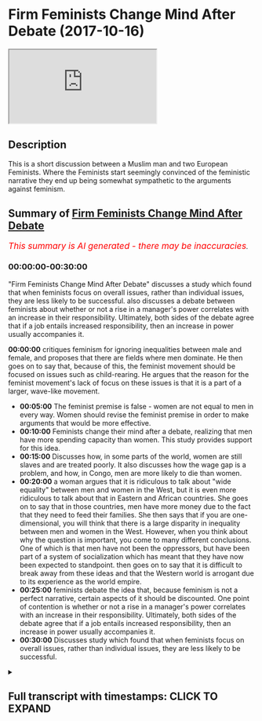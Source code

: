 # Firm Feminists Change Mind After Debate (2017-10-16)

<iframe loading='lazy' allow='autoplay' src='https://www.youtube.com/embed/Mmu0GgrKTnU'></iframe>

## Description

This is a short discussion between a Muslim man and two European Feminists. Where the Feminists start seemingly convinced of the feministic narrative they end up being somewhat sympathetic to the arguments against feminism.

## Summary of [Firm Feminists Change Mind After Debate](https://www.youtube.com/watch?v=Mmu0GgrKTnU)

*<span style="color:red; font-size:125%">This summary is AI generated - there may be inaccuracies</span>. [](/)*

### <a onclick="modifyYTiframeseektime('0')">00:00:00-00:30:00</a>

 "Firm Feminists Change Mind After Debate" discusses a study which found that when feminists focus on overall issues, rather than individual issues, they are less likely to be successful.  also discusses a debate between feminists about whether or not a rise in a manager's power correlates with an increase in their responsibility. Ultimately, both sides of the debate agree that if a job entails increased responsibility, then an increase in power usually accompanies it.

**<a onclick="modifyYTiframeseektime('0')">00:00:00</a>** critiques feminism for ignoring inequalities between male and female, and proposes that there are fields where men dominate. He then goes on to say that, because of this, the feminist movement should be focused on issues such as child-rearing. He argues that the reason for the feminist movement's lack of focus on these issues is that it is a part of a larger, wave-like movement.

* **<a onclick="modifyYTiframeseektime('300')">00:05:00</a>** The feminist premise is false - women are not equal to men in every way. Women should revise the feminist premise in order to make arguments that would be more effective.
* **<a onclick="modifyYTiframeseektime('600')">00:10:00</a>** Feminists change their mind after a debate, realizing that men have more spending capacity than women. This study provides support for this idea.
* **<a onclick="modifyYTiframeseektime('900')">00:15:00</a>** Discusses how, in some parts of the world, women are still slaves and are treated poorly. It also discusses how the wage gap is a problem, and how, in Congo, men are more likely to die than women.
* **<a onclick="modifyYTiframeseektime('1200')">00:20:00</a>** a woman argues that it is ridiculous to talk about "wide equality" between men and women in the West, but it is even more ridiculous to talk about that in Eastern and African countries. She goes on to say that in those countries, men have more money due to the fact that they need to feed their families. She then says that if you are one-dimensional, you will think that there is a large disparity in inequality between men and women in the West. However, when you think about why the question is important, you come to many different conclusions. One of which is that men have not been the oppressors, but have been part of a system of socialization which has meant that they have now been expected to standpoint.  then goes on to say that it is difficult to break away from these ideas and that the Western world is arrogant due to its experience as the world empire.
* **<a onclick="modifyYTiframeseektime('1500')">00:25:00</a>**  feminists debate the idea that, because feminism is not a perfect narrative, certain aspects of it should be discounted. One point of contention is whether or not a rise in a manager's power correlates with an increase in their responsibility. Ultimately, both sides of the debate agree that if a job entails increased responsibility, then an increase in power usually accompanies it.
* **<a onclick="modifyYTiframeseektime('1800')">00:30:00</a>** Discusses study which found that when feminists focus on overall issues, rather than individual issues, they are less likely to be successful.

<details><summary><h2>Full transcript with timestamps: CLICK TO EXPAND</h2></summary>

<a onclick="modifyYTiframeseektime('21')">0:00:21</a> simply because why the looks of it from  
<a onclick="modifyYTiframeseektime('24')">0:00:24</a> a new perspective not as interested in  
<a onclick="modifyYTiframeseektime('26')">0:00:26</a> debates why are we more interested a  
<a onclick="modifyYTiframeseektime('34')">0:00:34</a> makeup more interested in robots no  
<a onclick="modifyYTiframeseektime('44')">0:00:44</a> reason why I'm a moisture social  
<a onclick="modifyYTiframeseektime('50')">0:00:50</a> construction or is it something that it  
<a onclick="modifyYTiframeseektime('52')">0:00:52</a> partially is like some culture I think  
<a onclick="modifyYTiframeseektime('57')">0:00:57</a> in some cultures women don't have  
<a onclick="modifyYTiframeseektime('67')">0:01:07</a> don't know about cultures where they are  
<a onclick="modifyYTiframeseektime('70')">0:01:10</a> part of debates that I did partially  
<a onclick="modifyYTiframeseektime('74')">0:01:14</a> like their disinterest is partially the  
<a onclick="modifyYTiframeseektime('77')">0:01:17</a> fault of the society that they grew up  
<a onclick="modifyYTiframeseektime('99')">0:01:39</a> that's the case this is a natural  
<a onclick="modifyYTiframeseektime('102')">0:01:42</a> reflection of who wants to do like maybe  
<a onclick="modifyYTiframeseektime('111')">0:01:51</a> some people uncomfortable about certain  
<a onclick="modifyYTiframeseektime('115')">0:01:55</a> things due to the way that was society's  
<a onclick="modifyYTiframeseektime('117')">0:01:57</a> chocolate I think you know what the same  
<a onclick="modifyYTiframeseektime('125')">0:02:05</a> country  
<a onclick="modifyYTiframeseektime('130')">0:02:10</a> can I get something allow me to  
<a onclick="modifyYTiframeseektime('133')">0:02:13</a> speculate I mean I'm not really a as a  
<a onclick="modifyYTiframeseektime('144')">0:02:24</a> result of a feministic narrative which  
<a onclick="modifyYTiframeseektime('148')">0:02:28</a> were blood yeah so feminism is an  
<a onclick="modifyYTiframeseektime('153')">0:02:33</a> ideology which forces want to think  
<a onclick="modifyYTiframeseektime('155')">0:02:35</a> about lack of equality in every single  
<a onclick="modifyYTiframeseektime('158')">0:02:38</a> segment of society so here in speaker's  
<a onclick="modifyYTiframeseektime('161')">0:02:41</a> corner a place where there's no  
<a onclick="modifyYTiframeseektime('163')">0:02:43</a> discussion there's no disagreement that  
<a onclick="modifyYTiframeseektime('167')">0:02:47</a> there's equal opportunities yeah there's  
<a onclick="modifyYTiframeseektime('169')">0:02:49</a> no discrimination in terms of the  
<a onclick="modifyYTiframeseektime('171')">0:02:51</a> population here the demographically no  
<a onclick="modifyYTiframeseektime('174')">0:02:54</a> one is saying for there's no one can  
<a onclick="modifyYTiframeseektime('176')">0:02:56</a> argue that women are not allowed in or  
<a onclick="modifyYTiframeseektime('178')">0:02:58</a> that they're not allowed these  
<a onclick="modifyYTiframeseektime('179')">0:02:59</a> opportunities why even in a place like  
<a onclick="modifyYTiframeseektime('180')">0:03:00</a> this you communist it is not as much  
<a onclick="modifyYTiframeseektime('181')">0:03:01</a> women and there's the fault of this  
<a onclick="modifyYTiframeseektime('183')">0:03:03</a> person before that person I'm just  
<a onclick="modifyYTiframeseektime('185')">0:03:05</a> saying that this is where it becomes  
<a onclick="modifyYTiframeseektime('187')">0:03:07</a> ridiculous in my opinion why because the  
<a onclick="modifyYTiframeseektime('190')">0:03:10</a> feminists ignore it  
<a onclick="modifyYTiframeseektime('192')">0:03:12</a> well if I'm a second heretic when it  
<a onclick="modifyYTiframeseektime('194')">0:03:14</a> gets to this level of insinuating that  
<a onclick="modifyYTiframeseektime('197')">0:03:17</a> every every inequality between male and  
<a onclick="modifyYTiframeseektime('202')">0:03:22</a> female is a result of social pressure  
<a onclick="modifyYTiframeseektime('205')">0:03:25</a> resolve the institution or result of men  
<a onclick="modifyYTiframeseektime('209')">0:03:29</a> even with males for somehow maybe  
<a onclick="modifyYTiframeseektime('212')">0:03:32</a> they're doing something that you know  
<a onclick="modifyYTiframeseektime('214')">0:03:34</a> they're not allowing women to progress  
<a onclick="modifyYTiframeseektime('216')">0:03:36</a> when that happens it becomes fight  
<a onclick="modifyYTiframeseektime('218')">0:03:38</a> ridiculous so here I say sometimes we  
<a onclick="modifyYTiframeseektime('222')">0:03:42</a> have to this is my proposition there are  
<a onclick="modifyYTiframeseektime('225')">0:03:45</a> some fields  
<a onclick="modifyYTiframeseektime('227')">0:03:47</a> there are some fields in humans  
<a onclick="modifyYTiframeseektime('230')">0:03:50</a> economy yeah in any given society  
<a onclick="modifyYTiframeseektime('234')">0:03:54</a> whereby men dominates that profession I  
<a onclick="modifyYTiframeseektime('238')">0:03:58</a> was just reading on BBC that women  
<a onclick="modifyYTiframeseektime('240')">0:04:00</a> dominate Madhuri there's this guy he's a  
<a onclick="modifyYTiframeseektime('243')">0:04:03</a> BBC right now this guy he came in he  
<a onclick="modifyYTiframeseektime('247')">0:04:07</a> wanted to be a midwife yeah a midwife  
<a onclick="modifyYTiframeseektime('249')">0:04:09</a> was the guy who takes me you know care  
<a onclick="modifyYTiframeseektime('251')">0:04:11</a> of pregnant women and the delivery of  
<a onclick="modifyYTiframeseektime('253')">0:04:13</a> the baby and then afterwards yeah  
<a onclick="modifyYTiframeseektime('256')">0:04:16</a> women don't demand it and sometimes they  
<a onclick="modifyYTiframeseektime('259')">0:04:19</a> reject it so in other words the consumer  
<a onclick="modifyYTiframeseektime('262')">0:04:22</a> here which is a woman because only a  
<a onclick="modifyYTiframeseektime('264')">0:04:24</a> woman can be pregnant and give birth  
<a onclick="modifyYTiframeseektime('265')">0:04:25</a> they don't want this for the most part  
<a onclick="modifyYTiframeseektime('268')">0:04:28</a> they don't feel comfortable with this  
<a onclick="modifyYTiframeseektime('269')">0:04:29</a> yeah now the feminist movement has not  
<a onclick="modifyYTiframeseektime('272')">0:04:32</a> said anything about and not said well  
<a onclick="modifyYTiframeseektime('275')">0:04:35</a> done we want we want equality in  
<a onclick="modifyYTiframeseektime('277')">0:04:37</a> mid-missouri  
<a onclick="modifyYTiframeseektime('279')">0:04:39</a> that's not really their reason to be  
<a onclick="modifyYTiframeseektime('282')">0:04:42</a> there I mean the feminist part really  
<a onclick="modifyYTiframeseektime('284')">0:04:44</a> has the same  
<a onclick="modifyYTiframeseektime('287')">0:04:47</a> yeah about issues because they have like  
<a onclick="modifyYTiframeseektime('290')">0:04:50</a> a like a wave like it's the same thing  
<a onclick="modifyYTiframeseektime('293')">0:04:53</a> you cannot the connect movement to to  
<a onclick="modifyYTiframeseektime('296')">0:04:56</a> about the DVD child it's less to do with  
<a onclick="modifyYTiframeseektime('301')">0:05:01</a> intellectual equality and like as more  
<a onclick="modifyYTiframeseektime('304')">0:05:04</a> to do with biology and if a man was  
<a onclick="modifyYTiframeseektime('307')">0:05:07</a> having like a testicular examination he  
<a onclick="modifyYTiframeseektime('310')">0:05:10</a> would probably also want someone  
<a onclick="modifyYTiframeseektime('314')">0:05:14</a> now thank you very much that's that's  
<a onclick="modifyYTiframeseektime('316')">0:05:16</a> good I agree with that of academic like  
<a onclick="modifyYTiframeseektime('324')">0:05:24</a> intellect and that our intellect base  
<a onclick="modifyYTiframeseektime('326')">0:05:26</a> and just  
<a onclick="modifyYTiframeseektime('330')">0:05:30</a> yeah I did oh you mean I think you made  
<a onclick="modifyYTiframeseektime('332')">0:05:32</a> a really really good point yeah both of  
<a onclick="modifyYTiframeseektime('334')">0:05:34</a> you made really good points I agree with  
<a onclick="modifyYTiframeseektime('335')">0:05:35</a> your point Jeff what one the situation  
<a onclick="modifyYTiframeseektime('338')">0:05:38</a> is this  
<a onclick="modifyYTiframeseektime('341')">0:05:41</a> this firmness would actually argue that  
<a onclick="modifyYTiframeseektime('345')">0:05:45</a> there should be absolute equality  
<a onclick="modifyYTiframeseektime('347')">0:05:47</a> between men aware what absolute absolute  
<a onclick="modifyYTiframeseektime('350')">0:05:50</a> equality entails is literally every  
<a onclick="modifyYTiframeseektime('353')">0:05:53</a> social political and economic factor is  
<a onclick="modifyYTiframeseektime('357')">0:05:57</a> equalized to the nth degree so  
<a onclick="modifyYTiframeseektime('359')">0:05:59</a> everything is perfect I say no we should  
<a onclick="modifyYTiframeseektime('363')">0:06:03</a> potentially have a general equality yeah  
<a onclick="modifyYTiframeseektime('366')">0:06:06</a> well not an absolute equality because  
<a onclick="modifyYTiframeseektime('367')">0:06:07</a> when you start speaking about absolute  
<a onclick="modifyYTiframeseektime('369')">0:06:09</a> equality then these examples of males  
<a onclick="modifyYTiframeseektime('372')">0:06:12</a> wanting to be examined by another male  
<a onclick="modifyYTiframeseektime('374')">0:06:14</a> available particular cancer whatever may  
<a onclick="modifyYTiframeseektime('377')">0:06:17</a> be or woman wanting to be examined by  
<a onclick="modifyYTiframeseektime('379')">0:06:19</a> another woman when it comes to giving a  
<a onclick="modifyYTiframeseektime('381')">0:06:21</a> verse or in mid-missouri or whatever  
<a onclick="modifyYTiframeseektime('383')">0:06:23</a> those arguments can't be made but me and  
<a onclick="modifyYTiframeseektime('385')">0:06:25</a> you both can see you see the value in  
<a onclick="modifyYTiframeseektime('388')">0:06:28</a> those arguments in other words the  
<a onclick="modifyYTiframeseektime('389')">0:06:29</a> feminist premise is false  
<a onclick="modifyYTiframeseektime('393')">0:06:33</a> it's true that a lot of feminists argue  
<a onclick="modifyYTiframeseektime('395')">0:06:35</a> for absolutely polity back yes Nolan or  
<a onclick="modifyYTiframeseektime('398')">0:06:38</a> I think that's also like that used to be  
<a onclick="modifyYTiframeseektime('401')">0:06:41</a> more in the old like in the 70s that's  
<a onclick="modifyYTiframeseektime('404')">0:06:44</a> what they wanted but now something I  
<a onclick="modifyYTiframeseektime('409')">0:06:49</a> read recently a very simple is their  
<a onclick="modifyYTiframeseektime('410')">0:06:50</a> family's book by magazi I thought you  
<a onclick="modifyYTiframeseektime('415')">0:06:55</a> know a taffetta Ted Ted talk speech  
<a onclick="modifyYTiframeseektime('417')">0:06:57</a> right and it's for fourteen points of  
<a onclick="modifyYTiframeseektime('419')">0:06:59</a> Communist Manifesto some tonight  
<a onclick="modifyYTiframeseektime('422')">0:07:02</a> fifteen points or 14 I remember number  
<a onclick="modifyYTiframeseektime('426')">0:07:06</a> one point that she made was that you  
<a onclick="modifyYTiframeseektime('428')">0:07:08</a> matter equally no matter what that's  
<a onclick="modifyYTiframeseektime('430')">0:07:10</a> what she said no matter what no ifs no  
<a onclick="modifyYTiframeseektime('432')">0:07:12</a> buts so in other words the way I've  
<a onclick="modifyYTiframeseektime('435')">0:07:15</a> interpreted her first point and her  
<a onclick="modifyYTiframeseektime('437')">0:07:17</a> so-called terminus manifesto is to  
<a onclick="modifyYTiframeseektime('439')">0:07:19</a> suggest that there should be an absolute  
<a onclick="modifyYTiframeseektime('441')">0:07:21</a> equality now if we're in turn this is  
<a onclick="modifyYTiframeseektime('443')">0:07:23</a> not the seventies movement or the second  
<a onclick="modifyYTiframeseektime('445')">0:07:25</a> wave feminism this is you know three  
<a onclick="modifyYTiframeseektime('448')">0:07:28</a> first century feminism I'm saying that  
<a onclick="modifyYTiframeseektime('449')">0:07:29</a> if we want to make those arguments that  
<a onclick="modifyYTiframeseektime('452')">0:07:32</a> we've made today we should we should  
<a onclick="modifyYTiframeseektime('453')">0:07:33</a> actually say we need to revise the  
<a onclick="modifyYTiframeseektime('455')">0:07:35</a> feminist premise because every time now  
<a onclick="modifyYTiframeseektime('458')">0:07:38</a> we ask question do you have to go on our  
<a onclick="modifyYTiframeseektime('459')">0:07:39</a> feminist glasses and ask the question  
<a onclick="modifyYTiframeseektime('462')">0:07:42</a> before we do so one thing is that the  
<a onclick="modifyYTiframeseektime('464')">0:07:44</a> glasses have a have a skewed in other  
<a onclick="modifyYTiframeseektime('470')">0:07:50</a> words they skew your thinking to a  
<a onclick="modifyYTiframeseektime('472')">0:07:52</a> certain direction they magnify certain  
<a onclick="modifyYTiframeseektime('474')">0:07:54</a> things we should not be magnified and  
<a onclick="modifyYTiframeseektime('475')">0:07:55</a> they reduce sentence we should not be  
<a onclick="modifyYTiframeseektime('477')">0:07:57</a> reduced because this mug would my point  
<a onclick="modifyYTiframeseektime('480')">0:08:00</a> I think that you're saying that  
<a onclick="modifyYTiframeseektime('485')">0:08:05</a> because much of the feminist movement is  
<a onclick="modifyYTiframeseektime('488')">0:08:08</a> not really in the institutions somehow  
<a onclick="modifyYTiframeseektime('491')">0:08:11</a> they have entered the most the  
<a onclick="modifyYTiframeseektime('498')">0:08:18</a> high-class line mr. oh yeah  
<a onclick="modifyYTiframeseektime('500')">0:08:20</a> have allowed them to be like Dettol  
<a onclick="modifyYTiframeseektime('504')">0:08:24</a> really hot I mean you can't really talk  
<a onclick="modifyYTiframeseektime('507')">0:08:27</a> about the quality and and see what is  
<a onclick="modifyYTiframeseektime('512')">0:08:32</a> biologically linked to the women and  
<a onclick="modifyYTiframeseektime('515')">0:08:35</a> what is not and what is those opposed  
<a onclick="modifyYTiframeseektime('521')">0:08:41</a> down in America in the demographical  
<a onclick="modifyYTiframeseektime('523')">0:08:43</a> perspective were 85 percent of women  
<a onclick="modifyYTiframeseektime('526')">0:08:46</a> disassociated with the feminist movement  
<a onclick="modifyYTiframeseektime('528')">0:08:48</a> so from the demographic perspective I  
<a onclick="modifyYTiframeseektime('530')">0:08:50</a> don't think that people are feminists by  
<a onclick="modifyYTiframeseektime('532')">0:08:52</a> Lodge but the point of our institution  
<a onclick="modifyYTiframeseektime('534')">0:08:54</a> has definitely changed Semitism Kennedy  
<a onclick="modifyYTiframeseektime('539')">0:08:59</a> and Johnson right America they actually  
<a onclick="modifyYTiframeseektime('543')">0:09:03</a> put her law equality legislation 96 a  
<a onclick="modifyYTiframeseektime('546')">0:09:06</a> few nights until Joe Johnson drains it  
<a onclick="modifyYTiframeseektime('550')">0:09:10</a> was a range of legislation I was before  
<a onclick="modifyYTiframeseektime('551')">0:09:11</a> and continue to purport in this country  
<a onclick="modifyYTiframeseektime('553')">0:09:13</a> 1998 equality act another so these  
<a onclick="modifyYTiframeseektime('559')">0:09:19</a> things are influenced by the public  
<a onclick="modifyYTiframeseektime('561')">0:09:21</a> school who can say they're not and I  
<a onclick="modifyYTiframeseektime('563')">0:09:23</a> think that there is a reason for it to  
<a onclick="modifyYTiframeseektime('565')">0:09:25</a> be in place not saying it's a bad thing  
<a onclick="modifyYTiframeseektime('567')">0:09:27</a> actually that's a bad thing why I'm  
<a onclick="modifyYTiframeseektime('569')">0:09:29</a> saying is that when we start insisting  
<a onclick="modifyYTiframeseektime('571')">0:09:31</a> on equality on every big and small thing  
<a onclick="modifyYTiframeseektime('574')">0:09:34</a> we start to fall into problems when we  
<a onclick="modifyYTiframeseektime('577')">0:09:37</a> start going into the nuances on society  
<a onclick="modifyYTiframeseektime('579')">0:09:39</a> like things like memory you need to get  
<a onclick="modifyYTiframeseektime('585')">0:09:45</a> over the bigger issues first or like  
<a onclick="modifyYTiframeseektime('587')">0:09:47</a> equality of pay and things that are  
<a onclick="modifyYTiframeseektime('590')">0:09:50</a> still a huge problem before they will  
<a onclick="modifyYTiframeseektime('593')">0:09:53</a> pay the problem yes somehow you need to  
<a onclick="modifyYTiframeseektime('598')">0:09:58</a> give it up to the so where is the  
<a onclick="modifyYTiframeseektime('604')">0:10:04</a> quality of problem where is that problem  
<a onclick="modifyYTiframeseektime('606')">0:10:06</a> in America in Germany in Germany has  
<a onclick="modifyYTiframeseektime('608')">0:10:08</a> also on how ordinal all of you come to  
<a onclick="modifyYTiframeseektime('610')">0:10:10</a> that conclusion so I know America  
<a onclick="modifyYTiframeseektime('613')">0:10:13</a> actually forced a lot of companies in  
<a onclick="modifyYTiframeseektime('616')">0:10:16</a> Germany to start hiring more women into  
<a onclick="modifyYTiframeseektime('618')">0:10:18</a> CEO positions and it was not enforced  
<a onclick="modifyYTiframeseektime('622')">0:10:22</a> enough and so even by the end of the  
<a onclick="modifyYTiframeseektime('624')">0:10:24</a> year there were less women in the CEO  
<a onclick="modifyYTiframeseektime('626')">0:10:26</a> positions than there by law should have  
<a onclick="modifyYTiframeseektime('629')">0:10:29</a> been  
<a onclick="modifyYTiframeseektime('632')">0:10:32</a> well I want to tell you is that there's  
<a onclick="modifyYTiframeseektime('633')">0:10:33</a> an interesting book there's two books at  
<a onclick="modifyYTiframeseektime('636')">0:10:36</a> this guy's written which I actually  
<a onclick="modifyYTiframeseektime('637')">0:10:37</a> recommend him there is worried feral  
<a onclick="modifyYTiframeseektime('639')">0:10:39</a> warfare in something like this between  
<a onclick="modifyYTiframeseektime('642')">0:10:42</a> the elves and  
<a onclick="modifyYTiframeseektime('643')">0:10:43</a> he wrote one book called the myth of  
<a onclick="modifyYTiframeseektime('645')">0:10:45</a> male power and he wrote another book  
<a onclick="modifyYTiframeseektime('647')">0:10:47</a> about pain but he was really very strong  
<a onclick="modifyYTiframeseektime('652')">0:10:52</a> in his analysis I believe he was talking  
<a onclick="modifyYTiframeseektime('654')">0:10:54</a> about the American context but it's also  
<a onclick="modifyYTiframeseektime('655')">0:10:55</a> the Western context what he said is that  
<a onclick="modifyYTiframeseektime('658')">0:10:58</a> basically the wage the gender wage gap  
<a onclick="modifyYTiframeseektime('661')">0:11:01</a> because of his muscle you why he says  
<a onclick="modifyYTiframeseektime('663')">0:11:03</a> that he says that when we compare men  
<a onclick="modifyYTiframeseektime('665')">0:11:05</a> and women's pain we compare like for  
<a onclick="modifyYTiframeseektime('668')">0:11:08</a> like so for example we literally look in  
<a onclick="modifyYTiframeseektime('670')">0:11:10</a> every given sector  
<a onclick="modifyYTiframeseektime('677')">0:11:17</a> we look at every given sector for things  
<a onclick="modifyYTiframeseektime('680')">0:11:20</a> like we look at what an engineer woman  
<a onclick="modifyYTiframeseektime('684')">0:11:24</a> is making compared to an engineer man  
<a onclick="modifyYTiframeseektime('686')">0:11:26</a> what engineer what a doctor woman is  
<a onclick="modifyYTiframeseektime('688')">0:11:28</a> making professor was up to man is big  
<a onclick="modifyYTiframeseektime('690')">0:11:30</a> and we look at the means of those few  
<a onclick="modifyYTiframeseektime('692')">0:11:32</a> things for the man so what he says is  
<a onclick="modifyYTiframeseektime('700')">0:11:40</a> that though he says eleven reasons why  
<a onclick="modifyYTiframeseektime('703')">0:11:43</a> actually men don't make more than women  
<a onclick="modifyYTiframeseektime('706')">0:11:46</a> he says one of them is the fact that men  
<a onclick="modifyYTiframeseektime('707')">0:11:47</a> decide to continue in what occupation  
<a onclick="modifyYTiframeseektime('710')">0:11:50</a> whereas women take maternity leave in  
<a onclick="modifyYTiframeseektime('712')">0:11:52</a> other words the experience of a man is  
<a onclick="modifyYTiframeseektime('714')">0:11:54</a> more than the experience of a woman  
<a onclick="modifyYTiframeseektime('715')">0:11:55</a> where the analysis is fair is diffic a  
<a onclick="modifyYTiframeseektime('718')">0:11:58</a> shoes and experience are the same for  
<a onclick="modifyYTiframeseektime('720')">0:12:00</a> example if I have the same  
<a onclick="modifyYTiframeseektime('722')">0:12:02</a> qualifications as you and I get a job  
<a onclick="modifyYTiframeseektime('725')">0:12:05</a> and you don't get a job I got the same  
<a onclick="modifyYTiframeseektime('727')">0:12:07</a> experiences use and that's a problem  
<a onclick="modifyYTiframeseektime('729')">0:12:09</a> that's one that's one thing the other  
<a onclick="modifyYTiframeseektime('731')">0:12:11</a> point is part-time and full-time  
<a onclick="modifyYTiframeseektime('732')">0:12:12</a> occupation to a woman choose to go on  
<a onclick="modifyYTiframeseektime('734')">0:12:14</a> part-time more often than men a third  
<a onclick="modifyYTiframeseektime('737')">0:12:17</a> thing is men decide to go to other  
<a onclick="modifyYTiframeseektime('739')">0:12:19</a> countries and other localities whereby  
<a onclick="modifyYTiframeseektime('741')">0:12:21</a> there's more traveling because for some  
<a onclick="modifyYTiframeseektime('743')">0:12:23</a> reason men generally like to travel more  
<a onclick="modifyYTiframeseektime('745')">0:12:25</a> for work for men like to do or men have  
<a onclick="modifyYTiframeseektime('749')">0:12:29</a> shown perspective to be able to work in  
<a onclick="modifyYTiframeseektime('753')">0:12:33</a> what they do survive  
<a onclick="modifyYTiframeseektime('754')">0:12:34</a> there's 11 of those I'm not going to go  
<a onclick="modifyYTiframeseektime('755')">0:12:35</a> through them but basically he goes and  
<a onclick="modifyYTiframeseektime('758')">0:12:38</a> in a lot of jobs you don't necessarily  
<a onclick="modifyYTiframeseektime('760')">0:12:40</a> enter a dangerous environment so like  
<a onclick="modifyYTiframeseektime('763')">0:12:43</a> for construction workers it's completely  
<a onclick="modifyYTiframeseektime('765')">0:12:45</a> understandable that you're a doctor like  
<a onclick="modifyYTiframeseektime('767')">0:12:47</a> you said yeah except it so we have to  
<a onclick="modifyYTiframeseektime('770')">0:12:50</a> also apply the other logic now an  
<a onclick="modifyYTiframeseektime('772')">0:12:52</a> interesting point to know is as follows  
<a onclick="modifyYTiframeseektime('774')">0:12:54</a> there's a difference and this is a  
<a onclick="modifyYTiframeseektime('775')">0:12:55</a> really powerful point that he made to  
<a onclick="modifyYTiframeseektime('777')">0:12:57</a> think about it he said there's a  
<a onclick="modifyYTiframeseektime('779')">0:12:59</a> difference between  
<a onclick="modifyYTiframeseektime('781')">0:13:01</a> next gross earnings and net spending  
<a onclick="modifyYTiframeseektime('785')">0:13:05</a> capacity okay now let me tell you what  
<a onclick="modifyYTiframeseektime('788')">0:13:08</a> we mean in most countries and most  
<a onclick="modifyYTiframeseektime('790')">0:13:10</a> civilizations and especially now even in  
<a onclick="modifyYTiframeseektime('792')">0:13:12</a> the West even in the West the second  
<a onclick="modifyYTiframeseektime('795')">0:13:15</a> time this second wave feminist movement  
<a onclick="modifyYTiframeseektime('798')">0:13:18</a> even after that we find that basically  
<a onclick="modifyYTiframeseektime('802')">0:13:22</a> men have to spend for their family  
<a onclick="modifyYTiframeseektime('805')">0:13:25</a> that's usually as a trend yeah they have  
<a onclick="modifyYTiframeseektime('807')">0:13:27</a> children they're more expected they're  
<a onclick="modifyYTiframeseektime('809')">0:13:29</a> socialized to do that now if that's the  
<a onclick="modifyYTiframeseektime('813')">0:13:33</a> case what what what Farrell was able to  
<a onclick="modifyYTiframeseektime('816')">0:13:36</a> show us and his endnotes of his book the  
<a onclick="modifyYTiframeseektime('818')">0:13:38</a> myth of her power is that when we  
<a onclick="modifyYTiframeseektime('820')">0:13:40</a> compare male and female male and female  
<a onclick="modifyYTiframeseektime('824')">0:13:44</a> spending power  
<a onclick="modifyYTiframeseektime('825')">0:13:45</a> we notice that male spending power from  
<a onclick="modifyYTiframeseektime('828')">0:13:48</a> he wrote his first book in 97 I think in  
<a onclick="modifyYTiframeseektime('831')">0:13:51</a> the second one available 2008 the same  
<a onclick="modifyYTiframeseektime('833')">0:13:53</a> book one or two editions and I think the  
<a onclick="modifyYTiframeseektime('836')">0:13:56</a> first edition you said that basically  
<a onclick="modifyYTiframeseektime('839')">0:13:59</a> woman made on average had an average  
<a onclick="modifyYTiframeseektime('842')">0:14:02</a> spending capacity of 10,000 dollars not  
<a onclick="modifyYTiframeseektime('845')">0:14:05</a> money that they make for money that they  
<a onclick="modifyYTiframeseektime('847')">0:14:07</a> can spend a year banning men made 10,000  
<a onclick="modifyYTiframeseektime('851')">0:14:11</a> women made 14,000 in other words woman  
<a onclick="modifyYTiframeseektime('854')">0:14:14</a> have women have more net spending  
<a onclick="modifyYTiframeseektime('857')">0:14:17</a> capacity than men according to this  
<a onclick="modifyYTiframeseektime('859')">0:14:19</a> study that his purport therefore we have  
<a onclick="modifyYTiframeseektime('863')">0:14:23</a> to be holistic in our economic analysis  
<a onclick="modifyYTiframeseektime('865')">0:14:25</a> I think that really the people that push  
<a onclick="modifyYTiframeseektime('867')">0:14:27</a> forward this whole gender pay disparity  
<a onclick="modifyYTiframeseektime('871')">0:14:31</a> thing people who have a disfluency real  
<a onclick="modifyYTiframeseektime('875')">0:14:35</a> at rebuilding schools a hard time  
<a onclick="modifyYTiframeseektime('876')">0:14:36</a> understanding economics  
<a onclick="modifyYTiframeseektime('879')">0:14:39</a> but if you if you like look at the  
<a onclick="modifyYTiframeseektime('882')">0:14:42</a> spending again on another level women  
<a onclick="modifyYTiframeseektime('884')">0:14:44</a> buying must've food for the household  
<a onclick="modifyYTiframeseektime('886')">0:14:46</a> because they're expected to be cooks and  
<a onclick="modifyYTiframeseektime('889')">0:14:49</a> things like that or they have we say  
<a onclick="modifyYTiframeseektime('897')">0:14:57</a> that men have been in most cultures in  
<a onclick="modifyYTiframeseektime('899')">0:14:59</a> societies have been socialized feeling  
<a onclick="modifyYTiframeseektime('902')">0:15:02</a> that they have to pay for the more and  
<a onclick="modifyYTiframeseektime('905')">0:15:05</a> more women are also contributing to the  
<a onclick="modifyYTiframeseektime('907')">0:15:07</a> household yeah I'm saying that's not  
<a onclick="modifyYTiframeseektime('909')">0:15:09</a> happening definitely the Western world  
<a onclick="modifyYTiframeseektime('910')">0:15:10</a> has somebody now when we go east that's  
<a onclick="modifyYTiframeseektime('913')">0:15:13</a> happening less and less and this is  
<a onclick="modifyYTiframeseektime('914')">0:15:14</a> where the problem is I love people say  
<a onclick="modifyYTiframeseektime('916')">0:15:16</a> that well look at the other parts of the  
<a onclick="modifyYTiframeseektime('918')">0:15:18</a> world ok Africa look at Asia China  
<a onclick="modifyYTiframeseektime('920')">0:15:20</a> places  
<a onclick="modifyYTiframeseektime('939')">0:15:39</a> so yeah point to you know and most of us  
<a onclick="modifyYTiframeseektime('943')">0:15:43</a> wanna make this point and most of the  
<a onclick="modifyYTiframeseektime('945')">0:15:45</a> permanent analyses that I've come across  
<a onclick="modifyYTiframeseektime('947')">0:15:47</a> I've always seen them and this is what  
<a onclick="modifyYTiframeseektime('949')">0:15:49</a> similar what others have said devotee  
<a onclick="modifyYTiframeseektime('952')">0:15:52</a> Baba Covenant will report  
<a onclick="modifyYTiframeseektime('957')">0:15:57</a> feminine mystique and all of these books  
<a onclick="modifyYTiframeseektime('959')">0:15:59</a> which are the seminal works talking  
<a onclick="modifyYTiframeseektime('961')">0:16:01</a> about Mike no line of books or radical  
<a onclick="modifyYTiframeseektime('965')">0:16:05</a> books about mainstream feminist book the  
<a onclick="modifyYTiframeseektime('968')">0:16:08</a> boy  
<a onclick="modifyYTiframeseektime('968')">0:16:08</a> the majority of them which I've read  
<a onclick="modifyYTiframeseektime('970')">0:16:10</a> always make this comparison which makes  
<a onclick="modifyYTiframeseektime('972')">0:16:12</a> me quite angry actually you know what  
<a onclick="modifyYTiframeseektime('975')">0:16:15</a> comparison is the makes comparison  
<a onclick="modifyYTiframeseektime('977')">0:16:17</a> between these women and stay please  
<a onclick="modifyYTiframeseektime('979')">0:16:19</a> basic obscene effects Simone de Beauvoir  
<a onclick="modifyYTiframeseektime('982')">0:16:22</a> actually goes as far as talk about black  
<a onclick="modifyYTiframeseektime('984')">0:16:24</a> slave now why does that make the upset  
<a onclick="modifyYTiframeseektime('989')">0:16:29</a> because actually  
<a onclick="modifyYTiframeseektime('991')">0:16:31</a> the meeting and demoralizing clothes  
<a onclick="modifyYTiframeseektime('997')">0:16:37</a> black people they were forced and then  
<a onclick="modifyYTiframeseektime('1000')">0:16:40</a> they were whipped  
<a onclick="modifyYTiframeseektime('1001')">0:16:41</a> they were raped things that don't happen  
<a onclick="modifyYTiframeseektime('1003')">0:16:43</a> to women on a regular basis I'm sorry  
<a onclick="modifyYTiframeseektime('1006')">0:16:46</a> they just don't we're gonna don't get  
<a onclick="modifyYTiframeseektime('1007')">0:16:47</a> ripped either ways that black people  
<a onclick="modifyYTiframeseektime('1009')">0:16:49</a> were whipped don't get killed they don't  
<a onclick="modifyYTiframeseektime('1010')">0:16:50</a> get separated a family a child she's  
<a onclick="modifyYTiframeseektime('1021')">0:17:01</a> engaged a marriage  
<a onclick="modifyYTiframeseektime('1022')">0:17:02</a> I wonder what find a way if you look at  
<a onclick="modifyYTiframeseektime('1024')">0:17:04</a> one of my interviews online in French  
<a onclick="modifyYTiframeseektime('1026')">0:17:06</a> much translated into English yeah that  
<a onclick="modifyYTiframeseektime('1028')">0:17:08</a> interview she says that she's against  
<a onclick="modifyYTiframeseektime('1032')">0:17:12</a> Mary she was never married before she's  
<a onclick="modifyYTiframeseektime('1034')">0:17:14</a> actually she believes that she's got a  
<a onclick="modifyYTiframeseektime('1035')">0:17:15</a> chapter in a book for marriage she talks  
<a onclick="modifyYTiframeseektime('1038')">0:17:18</a> about how marriage is an impressive  
<a onclick="modifyYTiframeseektime('1039')">0:17:19</a> institution and she's never been married  
<a onclick="modifyYTiframeseektime('1042')">0:17:22</a> and she feels this liberating to never  
<a onclick="modifyYTiframeseektime('1044')">0:17:24</a> get married like this women continue to  
<a onclick="modifyYTiframeseektime('1046')">0:17:26</a> get anyway one thing is this  
<a onclick="modifyYTiframeseektime('1051')">0:17:31</a> not only is it demoralizing but if there  
<a onclick="modifyYTiframeseektime('1053')">0:17:33</a> was going to be any kind of analysis  
<a onclick="modifyYTiframeseektime('1055')">0:17:35</a> between slave and someone in the  
<a onclick="modifyYTiframeseektime('1059')">0:17:39</a> household that would have to be the man  
<a onclick="modifyYTiframeseektime('1060')">0:17:40</a> especially in the eastern world let me  
<a onclick="modifyYTiframeseektime('1062')">0:17:42</a> explain myself  
<a onclick="modifyYTiframeseektime('1062')">0:17:42</a> let me explain so we're talking about  
<a onclick="modifyYTiframeseektime('1064')">0:17:44</a> muscle if you will if we now transport  
<a onclick="modifyYTiframeseektime('1069')">0:17:49</a> ourselves when London speakers corner we  
<a onclick="modifyYTiframeseektime('1072')">0:17:52</a> go into a transportation machine or go  
<a onclick="modifyYTiframeseektime('1074')">0:17:54</a> to a plane and we're going to go - I  
<a onclick="modifyYTiframeseektime('1076')">0:17:56</a> don't know Kenya one of the African  
<a onclick="modifyYTiframeseektime('1079')">0:17:59</a> country swaps are in African countries  
<a onclick="modifyYTiframeseektime('1080')">0:18:00</a> Kenya let's go somewhere deeper Zimbabwe  
<a onclick="modifyYTiframeseektime('1083')">0:18:03</a> yeah go to any of those countries you'll  
<a onclick="modifyYTiframeseektime('1087')">0:18:07</a> find small Congo Congo is a good example  
<a onclick="modifyYTiframeseektime('1089')">0:18:09</a> yeah especially in some areas  
<a onclick="modifyYTiframeseektime('1092')">0:18:12</a> go to Congo you'll find smooth men small  
<a onclick="modifyYTiframeseektime('1095')">0:18:15</a> boys actually the age of seven years of  
<a onclick="modifyYTiframeseektime('1098')">0:18:18</a> tying the world of work where you know  
<a onclick="modifyYTiframeseektime('1100')">0:18:20</a> here that have you know yet three or  
<a onclick="modifyYTiframeseektime('1103')">0:18:23</a> something for those kids here in the  
<a onclick="modifyYTiframeseektime('1106')">0:18:26</a> Congo they have to start mining yeah  
<a onclick="modifyYTiframeseektime('1108')">0:18:28</a> those those kids that start mining at  
<a onclick="modifyYTiframeseektime('1112')">0:18:32</a> the age of seven and continue doing so  
<a onclick="modifyYTiframeseektime('1113')">0:18:33</a> until they're 47 we're in Congo I think  
<a onclick="modifyYTiframeseektime('1117')">0:18:37</a> their life expectancy is 50 or something  
<a onclick="modifyYTiframeseektime('1118')">0:18:38</a> one of the lowest in the world  
<a onclick="modifyYTiframeseektime('1122')">0:18:42</a> think about it to feed his family that  
<a onclick="modifyYTiframeseektime('1125')">0:18:45</a> person has to go to different villages  
<a onclick="modifyYTiframeseektime('1127')">0:18:47</a> and fetch different places I don't  
<a onclick="modifyYTiframeseektime('1129')">0:18:49</a> consider that bus depressing his wife  
<a onclick="modifyYTiframeseektime('1134')">0:18:54</a> that guy he is the slave owner and the  
<a onclick="modifyYTiframeseektime('1137')">0:18:57</a> woman in his house with this name I say  
<a onclick="modifyYTiframeseektime('1140')">0:19:00</a> if there's any slave is him they might  
<a onclick="modifyYTiframeseektime('1144')">0:19:04</a> have some privileges I mean what the  
<a onclick="modifyYTiframeseektime('1155')">0:19:15</a> David can receive always what Hyundai  
<a onclick="modifyYTiframeseektime('1158')">0:19:18</a> perspective there  
<a onclick="modifyYTiframeseektime('1159')">0:19:19</a> that women to be with them four hours a  
<a onclick="modifyYTiframeseektime('1164')">0:19:24</a> day or something yeah  
<a onclick="modifyYTiframeseektime('1165')">0:19:25</a> well 13 14 let's be perfect I mean sorry  
<a onclick="modifyYTiframeseektime('1167')">0:19:27</a> the but not on the field but what I'm  
<a onclick="modifyYTiframeseektime('1174')">0:19:34</a> saying is that's the pop yes you're  
<a onclick="modifyYTiframeseektime('1176')">0:19:36</a> right but let me be a double dad okay  
<a onclick="modifyYTiframeseektime('1178')">0:19:38</a> for a bit  
<a onclick="modifyYTiframeseektime('1178')">0:19:38</a> the older is working at the household  
<a onclick="modifyYTiframeseektime('1180')">0:19:40</a> she's safe with him he's a he's a higher  
<a onclick="modifyYTiframeseektime('1182')">0:19:42</a> risk of death he has a lower life  
<a onclick="modifyYTiframeseektime('1185')">0:19:45</a> expectancy he has a higher risk of  
<a onclick="modifyYTiframeseektime('1187')">0:19:47</a> getting diseases he has a higher risk of  
<a onclick="modifyYTiframeseektime('1189')">0:19:49</a> getting killed by one of the militias  
<a onclick="modifyYTiframeseektime('1191')">0:19:51</a> and in Congo the appellations so when  
<a onclick="modifyYTiframeseektime('1193')">0:19:53</a> they say and the news my friend the way  
<a onclick="modifyYTiframeseektime('1196')">0:19:56</a> the wage gap yeah look at the wage gap  
<a onclick="modifyYTiframeseektime('1199')">0:19:59</a> you have such a problem with you're born  
<a onclick="modifyYTiframeseektime('1200')">0:20:00</a> a woman  
<a onclick="modifyYTiframeseektime('1200')">0:20:00</a> it's ridiculous to talk about that in  
<a onclick="modifyYTiframeseektime('1202')">0:20:02</a> the West but it's even more ridiculous  
<a onclick="modifyYTiframeseektime('1204')">0:20:04</a> to talk about that in the east and in  
<a onclick="modifyYTiframeseektime('1205')">0:20:05</a> African countries why because in those  
<a onclick="modifyYTiframeseektime('1207')">0:20:07</a> countries men have more money by virtue  
<a onclick="modifyYTiframeseektime('1210')">0:20:10</a> of the fact that they need to to feed  
<a onclick="modifyYTiframeseektime('1212')">0:20:12</a> their families and they do that what  
<a onclick="modifyYTiframeseektime('1214')">0:20:14</a> have you looked at economic indicators  
<a onclick="modifyYTiframeseektime('1215')">0:20:15</a> and you listen to coming to speak on the  
<a onclick="modifyYTiframeseektime('1218')">0:20:18</a> face of it if you're one-dimensional  
<a onclick="modifyYTiframeseektime('1219')">0:20:19</a> you'll think wow what a disparity why  
<a onclick="modifyYTiframeseektime('1221')">0:20:21</a> call it wide equality we live in what  
<a onclick="modifyYTiframeseektime('1223')">0:20:23</a> your oppression we have but when you  
<a onclick="modifyYTiframeseektime('1225')">0:20:25</a> think about why the question why the  
<a onclick="modifyYTiframeseektime('1227')">0:20:27</a> all-important question wise we come to  
<a onclick="modifyYTiframeseektime('1229')">0:20:29</a> many different conclusions will show us  
<a onclick="modifyYTiframeseektime('1231')">0:20:31</a> like men have not being the oppressors  
<a onclick="modifyYTiframeseektime('1234')">0:20:34</a> and the gangsters under you know but  
<a onclick="modifyYTiframeseektime('1240')">0:20:40</a> they have been part of a system of  
<a onclick="modifyYTiframeseektime('1242')">0:20:42</a> socialization which meant that they have  
<a onclick="modifyYTiframeseektime('1244')">0:20:44</a> now been also expected  
<a onclick="modifyYTiframeseektime('1252')">0:20:52</a> standpoint  
<a onclick="modifyYTiframeseektime('1255')">0:20:55</a> it's hardly something I'm sorry by the  
<a onclick="modifyYTiframeseektime('1264')">0:21:04</a> way sometimes I start so can I get a big  
<a onclick="modifyYTiframeseektime('1266')">0:21:06</a> passion gonna say this  
<a onclick="modifyYTiframeseektime('1274')">0:21:14</a> I know it's difficult what about talking  
<a onclick="modifyYTiframeseektime('1277')">0:21:17</a> about let me tell you what  
<a onclick="modifyYTiframeseektime('1280')">0:21:20</a> it's difficult to break away from wait  
<a onclick="modifyYTiframeseektime('1284')">0:21:24</a> for a post enlightenment we could even  
<a onclick="modifyYTiframeseektime('1287')">0:21:27</a> call it let's be honest a post-colonial  
<a onclick="modifyYTiframeseektime('1288')">0:21:28</a> mentality  
<a onclick="modifyYTiframeseektime('1289')">0:21:29</a> what do I mean by that the ideas of the  
<a onclick="modifyYTiframeseektime('1292')">0:21:32</a> Western world are so ingrained into our  
<a onclick="modifyYTiframeseektime('1294')">0:21:34</a> psyche that when we want me to drop  
<a onclick="modifyYTiframeseektime('1297')">0:21:37</a> morality feminism racism this stuff some  
<a onclick="modifyYTiframeseektime('1303')">0:21:43</a> of it is completely right we'll  
<a onclick="modifyYTiframeseektime('1305')">0:21:45</a> completely against racism we don't we  
<a onclick="modifyYTiframeseektime('1307')">0:21:47</a> believe in a general equality between  
<a onclick="modifyYTiframeseektime('1308')">0:21:48</a> men a woman right but you have to start  
<a onclick="modifyYTiframeseektime('1311')">0:21:51</a> being more critical yeah I think I'll be  
<a onclick="modifyYTiframeseektime('1315')">0:21:55</a> honest with you the Western world is  
<a onclick="modifyYTiframeseektime('1316')">0:21:56</a> arrogant now why because after the Cold  
<a onclick="modifyYTiframeseektime('1320')">0:22:00</a> War and you know more about this after  
<a onclick="modifyYTiframeseektime('1327')">0:22:07</a> 91 listen tonight onwards yeah there's a  
<a onclick="modifyYTiframeseektime('1330')">0:22:10</a> superpower in the world there's a huge  
<a onclick="modifyYTiframeseektime('1333')">0:22:13</a> Avenue the American hegemony yeah that  
<a onclick="modifyYTiframeseektime('1336')">0:22:16</a> superpower has taken the ideas from the  
<a onclick="modifyYTiframeseektime('1339')">0:22:19</a> arrival period and is now pumping them  
<a onclick="modifyYTiframeseektime('1341')">0:22:21</a> to the rest of the world  
<a onclick="modifyYTiframeseektime('1343')">0:22:23</a> that's almost I don't see why people  
<a onclick="modifyYTiframeseektime('1345')">0:22:25</a> should be arrogant about the fact that  
<a onclick="modifyYTiframeseektime('1347')">0:22:27</a> there's a super-powerful United America  
<a onclick="modifyYTiframeseektime('1348')">0:22:28</a> why if the history is the shortest lived  
<a onclick="modifyYTiframeseektime('1352')">0:22:32</a> so far youngest super powers ever live  
<a onclick="modifyYTiframeseektime('1355')">0:22:35</a> empires that look at empires that have  
<a onclick="modifyYTiframeseektime('1358')">0:22:38</a> lived in the past look at for example  
<a onclick="modifyYTiframeseektime('1360')">0:22:40</a> the monkeys look at the Ottoman Empire  
<a onclick="modifyYTiframeseektime('1363')">0:22:43</a> for 1453 it's just another Empire 25  
<a onclick="modifyYTiframeseektime('1371')">0:22:51</a> years and now America thinks has got  
<a onclick="modifyYTiframeseektime('1373')">0:22:53</a> everything right and the West things has  
<a onclick="modifyYTiframeseektime('1375')">0:22:55</a> got everything right all of its ideas  
<a onclick="modifyYTiframeseektime('1377')">0:22:57</a> are the ultimate truth and all of the  
<a onclick="modifyYTiframeseektime('1379')">0:22:59</a> other ideas are not right what we have  
<a onclick="modifyYTiframeseektime('1383')">0:23:03</a> to do is we have to be more critical  
<a onclick="modifyYTiframeseektime('1384')">0:23:04</a> than that just because America is  
<a onclick="modifyYTiframeseektime('1385')">0:23:05</a> experiencing its turn as the world  
<a onclick="modifyYTiframeseektime('1388')">0:23:08</a> empire it doesn't mean to say that it's  
<a onclick="modifyYTiframeseektime('1390')">0:23:10</a> ideologies and the ideologies are far  
<a onclick="modifyYTiframeseektime('1392')">0:23:12</a> from it that much from it are the  
<a onclick="modifyYTiframeseektime('1395')">0:23:15</a> correct ideologies we have to think  
<a onclick="modifyYTiframeseektime('1396')">0:23:16</a> people in there  
<a onclick="modifyYTiframeseektime('1399')">0:23:19</a> I'm actually I guess some ideologist  
<a onclick="modifyYTiframeseektime('1401')">0:23:21</a> coming somebody else yeah but I think  
<a onclick="modifyYTiframeseektime('1404')">0:23:24</a> that actually you  
<a onclick="modifyYTiframeseektime('1407')">0:23:27</a> the feminist view you get to realize  
<a onclick="modifyYTiframeseektime('1410')">0:23:30</a> that there's no only one way of feminism  
<a onclick="modifyYTiframeseektime('1412')">0:23:32</a> yes liberal feminism there are lots of  
<a onclick="modifyYTiframeseektime('1417')">0:23:37</a> different  
<a onclick="modifyYTiframeseektime('1420')">0:23:40</a> I know talking about what we're talking  
<a onclick="modifyYTiframeseektime('1423')">0:23:43</a> about we're talking about  
<a onclick="modifyYTiframeseektime('1425')">0:23:45</a> I think that you're right about the  
<a onclick="modifyYTiframeseektime('1428')">0:23:48</a> things of a  
<a onclick="modifyYTiframeseektime('1430')">0:23:50</a> the men are the ones will usually go to  
<a onclick="modifyYTiframeseektime('1433')">0:23:53</a> the  
<a onclick="modifyYTiframeseektime('1435')">0:23:55</a> the most dangerous somehow some feminist  
<a onclick="modifyYTiframeseektime('1440')">0:24:00</a> movements they are trying to deal with  
<a onclick="modifyYTiframeseektime('1442')">0:24:02</a> that I mean to end with those  
<a onclick="modifyYTiframeseektime('1444')">0:24:04</a> relationships I know that the posterity  
<a onclick="modifyYTiframeseektime('1448')">0:24:08</a> what that was a to the planter Kate is  
<a onclick="modifyYTiframeseektime('1450')">0:24:10</a> not always beautiful but why is it that  
<a onclick="modifyYTiframeseektime('1460')">0:24:20</a> you're not I mean why is it that you're  
<a onclick="modifyYTiframeseektime('1463')">0:24:23</a> not comfortable talking about feminism  
<a onclick="modifyYTiframeseektime('1466')">0:24:26</a> if they are trying to end up with those  
<a onclick="modifyYTiframeseektime('1468')">0:24:28</a> relations I mean they are in the same  
<a onclick="modifyYTiframeseektime('1470')">0:24:30</a> comfortable joints I mean I like why  
<a onclick="modifyYTiframeseektime('1473')">0:24:33</a> don't you join the feminism  
<a onclick="modifyYTiframeseektime('1475')">0:24:35</a> in that way tell you why because I don't  
<a onclick="modifyYTiframeseektime('1478')">0:24:38</a> agree with the narrative women's rights  
<a onclick="modifyYTiframeseektime('1485')">0:24:45</a> I'm a hundred percent for that yeah I'll  
<a onclick="modifyYTiframeseektime('1488')">0:24:48</a> talk about that way what does like  
<a onclick="modifyYTiframeseektime('1490')">0:24:50</a> women's rights include for you  
<a onclick="modifyYTiframeseektime('1494')">0:24:54</a> feminism does not have the monopoly on  
<a onclick="modifyYTiframeseektime('1497')">0:24:57</a> who is right there is a panoply of  
<a onclick="modifyYTiframeseektime('1500')">0:25:00</a> different systems out there ideology is  
<a onclick="modifyYTiframeseektime('1502')">0:25:02</a> all of which you can't discount the  
<a onclick="modifyYTiframeseektime('1508')">0:25:08</a> fight for women's rights just because  
<a onclick="modifyYTiframeseektime('1511')">0:25:11</a> feminism it is a it isn't a perfect  
<a onclick="modifyYTiframeseektime('1514')">0:25:14</a> narrative and it has a lot of problems  
<a onclick="modifyYTiframeseektime('1516')">0:25:16</a> like you said like discounting men's  
<a onclick="modifyYTiframeseektime('1519')">0:25:19</a> rights in that whole debate as well and  
<a onclick="modifyYTiframeseektime('1523')">0:25:23</a> so yeah I'm not saying over ISM is wrong  
<a onclick="modifyYTiframeseektime('1525')">0:25:25</a> but I'm just saying that the parts I  
<a onclick="modifyYTiframeseektime('1527')">0:25:27</a> disagree with once you're in our van  
<a onclick="modifyYTiframeseektime('1530')">0:25:30</a> I've outlined them to see what I mean  
<a onclick="modifyYTiframeseektime('1532')">0:25:32</a> yes but that point that you made about  
<a onclick="modifyYTiframeseektime('1534')">0:25:34</a> patriarchy patriarchy because the thing  
<a onclick="modifyYTiframeseektime('1538')">0:25:38</a> is this  
<a onclick="modifyYTiframeseektime('1540')">0:25:40</a> if you don't go to the city here yeah  
<a onclick="modifyYTiframeseektime('1542')">0:25:42</a> he's lucky central ECM  
<a onclick="modifyYTiframeseektime('1546')">0:25:46</a> go we go to the sea we meet one of the  
<a onclick="modifyYTiframeseektime('1550')">0:25:50</a> corporate bosses who say to the cuckoo  
<a onclick="modifyYTiframeseektime('1553')">0:25:53</a> boss how many people are you managing  
<a onclick="modifyYTiframeseektime('1560')">0:26:00</a> how many people are you managing he says  
<a onclick="modifyYTiframeseektime('1564')">0:26:04</a> in 2008 I was my 2007 I was managing  
<a onclick="modifyYTiframeseektime('1568')">0:26:08</a> four people or three people now I'm  
<a onclick="modifyYTiframeseektime('1571')">0:26:11</a> managing eight people would you agree  
<a onclick="modifyYTiframeseektime('1573')">0:26:13</a> that that's an increase in that managers  
<a onclick="modifyYTiframeseektime('1575')">0:26:15</a> power  
<a onclick="modifyYTiframeseektime('1579')">0:26:19</a> would you say that now he's managing  
<a onclick="modifyYTiframeseektime('1580')">0:26:20</a> more people therefore his power has  
<a onclick="modifyYTiframeseektime('1582')">0:26:22</a> increased would you say though his power  
<a onclick="modifyYTiframeseektime('1583')">0:26:23</a> stayed the same  
<a onclick="modifyYTiframeseektime('1589')">0:26:29</a> I'm saying if you go to a if you go to  
<a onclick="modifyYTiframeseektime('1591')">0:26:31</a> them if you go to now a corporation yeah  
<a onclick="modifyYTiframeseektime('1595')">0:26:35</a> yes you go to one of the bosses there  
<a onclick="modifyYTiframeseektime('1599')">0:26:39</a> and you ask him how many people were you  
<a onclick="modifyYTiframeseektime('1601')">0:26:41</a> managing 2008 ours managing four people  
<a onclick="modifyYTiframeseektime('1607')">0:26:47</a> 17 I'm managing a people who do not  
<a onclick="modifyYTiframeseektime('1610')">0:26:50</a> release a therefore his influence has  
<a onclick="modifyYTiframeseektime('1613')">0:26:53</a> increased his powers company now if I  
<a onclick="modifyYTiframeseektime('1634')">0:27:14</a> say this woman has to changing 2008 from  
<a onclick="modifyYTiframeseektime('1640')">0:27:20</a> 2018  
<a onclick="modifyYTiframeseektime('1642')">0:27:22</a> she has six children  
<a onclick="modifyYTiframeseektime('1646')">0:27:26</a> I mean  
<a onclick="modifyYTiframeseektime('1651')">0:27:31</a> so you're saying no but you see why is  
<a onclick="modifyYTiframeseektime('1654')">0:27:34</a> there a difference well a manager can  
<a onclick="modifyYTiframeseektime('1662')">0:27:42</a> tell people his people what to do he  
<a onclick="modifyYTiframeseektime('1664')">0:27:44</a> doesn't have to train them who doesn't  
<a onclick="modifyYTiframeseektime('1666')">0:27:46</a> have to live other consulate children  
<a onclick="modifyYTiframeseektime('1667')">0:27:47</a> what to do yes but at the same time she  
<a onclick="modifyYTiframeseektime('1669')">0:27:49</a> has to make sure that all of their needs  
<a onclick="modifyYTiframeseektime('1671')">0:27:51</a> are satisfied about a job  
<a onclick="modifyYTiframeseektime('1673')">0:27:53</a> no she doesn't have to you just have to  
<a onclick="modifyYTiframeseektime('1675')">0:27:55</a> make sure that they stay fed and for  
<a onclick="modifyYTiframeseektime('1678')">0:27:58</a> them different roles and  
<a onclick="modifyYTiframeseektime('1681')">0:28:01</a> responsibilities are different yeah  
<a onclick="modifyYTiframeseektime('1682')">0:28:02</a> the nature of the job is different  
<a onclick="modifyYTiframeseektime('1684')">0:28:04</a> however the idea of responsibility has  
<a onclick="modifyYTiframeseektime('1687')">0:28:07</a> stayed the same  
<a onclick="modifyYTiframeseektime('1688')">0:28:08</a> we go now to an old person's home  
<a onclick="modifyYTiframeseektime('1690')">0:28:10</a> hopeful to ask the person who's working  
<a onclick="modifyYTiframeseektime('1693')">0:28:13</a> the manager how many old people are you  
<a onclick="modifyYTiframeseektime('1695')">0:28:15</a> looking after there's four people I have  
<a onclick="modifyYTiframeseektime('1698')">0:28:18</a> responsibilities or four people now it's  
<a onclick="modifyYTiframeseektime('1700')">0:28:20</a> increased in say eight people  
<a onclick="modifyYTiframeseektime('1701')">0:28:21</a> the same Keukenhof same thing this now  
<a onclick="modifyYTiframeseektime('1705')">0:28:25</a> you can bring in the same kinds of  
<a onclick="modifyYTiframeseektime('1707')">0:28:27</a> responsibilities the responsibilities  
<a onclick="modifyYTiframeseektime('1709')">0:28:29</a> relationships not  
<a onclick="modifyYTiframeseektime('1712')">0:28:32</a> somehow the workers feel that their it's  
<a onclick="modifyYTiframeseektime('1716')">0:28:36</a> their responsibility to to make this  
<a onclick="modifyYTiframeseektime('1719')">0:28:39</a> company grow up and the mother is the  
<a onclick="modifyYTiframeseektime('1723')">0:28:43</a> one who cares about that you grow up  
<a onclick="modifyYTiframeseektime('1725')">0:28:45</a> I mean the mother is it's the one who  
<a onclick="modifyYTiframeseektime('1741')">0:29:01</a> cares about the children and she is the  
<a onclick="modifyYTiframeseektime('1743')">0:29:03</a> one who tries to break them up in a big  
<a onclick="modifyYTiframeseektime('1746')">0:29:06</a> way and in the company are the workers  
<a onclick="modifyYTiframeseektime('1749')">0:29:09</a> who won the ones who won in the nature  
<a onclick="modifyYTiframeseektime('1754')">0:29:14</a> of work but I'm just saying to believe  
<a onclick="modifyYTiframeseektime('1757')">0:29:17</a> look if we should be by increasing  
<a onclick="modifyYTiframeseektime('1759')">0:29:19</a> increase and increase the responsibility  
<a onclick="modifyYTiframeseektime('1764')">0:29:24</a> usually means an increase in power  
<a onclick="modifyYTiframeseektime('1768')">0:29:28</a> yeah any piece responsibility usually  
<a onclick="modifyYTiframeseektime('1771')">0:29:31</a> means the increase of power or an  
<a onclick="modifyYTiframeseektime('1772')">0:29:32</a> increase in power usually means  
<a onclick="modifyYTiframeseektime('1774')">0:29:34</a> increased responsibility yes in most  
<a onclick="modifyYTiframeseektime('1779')">0:29:39</a> economic situations an increase in power  
<a onclick="modifyYTiframeseektime('1781')">0:29:41</a> it means entails and increase  
<a onclick="modifyYTiframeseektime('1784')">0:29:44</a> responsibility if give me any job in the  
<a onclick="modifyYTiframeseektime('1787')">0:29:47</a> world any job the president president  
<a onclick="modifyYTiframeseektime('1791')">0:29:51</a> okay now his responsibilities have  
<a onclick="modifyYTiframeseektime('1794')">0:29:54</a> become laws when it became president  
<a onclick="modifyYTiframeseektime('1796')">0:29:56</a> okay so what we're saying is the same  
<a onclick="modifyYTiframeseektime('1800')">0:30:00</a> prediction of mine the home the point is  
<a onclick="modifyYTiframeseektime('1802')">0:30:02</a> that this guys  
<a onclick="modifyYTiframeseektime('1816')">0:30:16</a> power dynamic between the damaja seeded  
<a onclick="modifyYTiframeseektime('1849')">0:30:49</a> [Music]  
<a onclick="modifyYTiframeseektime('1904')">0:31:44</a> [Music]  
<a onclick="modifyYTiframeseektime('1915')">0:31:55</a> now these are I'm not saying I disagree  
<a onclick="modifyYTiframeseektime('1919')">0:31:59</a> with all your points I agree with the  
<a onclick="modifyYTiframeseektime('1922')">0:32:02</a> general equality premise I'm saying is  
<a onclick="modifyYTiframeseektime('1924')">0:32:04</a> that when we think about things I mean  
<a onclick="modifyYTiframeseektime('1944')">0:32:24</a> there are studies that have like it's  
<a onclick="modifyYTiframeseektime('1947')">0:32:27</a> true that the feminist art of is like  
<a onclick="modifyYTiframeseektime('1951')">0:32:31</a> like it's just not a very spirit like  
<a onclick="modifyYTiframeseektime('1954')">0:32:34</a> they should look at the individual  
<a onclick="modifyYTiframeseektime('1956')">0:32:36</a> issues more than like the overall issues  
<a onclick="modifyYTiframeseektime('1959')">0:32:39</a> like just focus on like that it's not a  
<a onclick="modifyYTiframeseektime('1963')">0:32:43</a> feminist cause but it's like sitted like  
<a onclick="modifyYTiframeseektime('1966')">0:32:46</a> a pause for rights in general so there's  
<a onclick="modifyYTiframeseektime('1969')">0:32:49</a> a study where they sent an application  
<a onclick="modifyYTiframeseektime('1972')">0:32:52</a> to the same the only difference was the  
<a onclick="modifyYTiframeseektime('1978')">0:32:58</a> name called the ethnic minority isn't  
<a onclick="modifyYTiframeseektime('2005')">0:33:25</a> you know yeah I'm saying that people are  
<a onclick="modifyYTiframeseektime('2011')">0:33:31</a> if a woman was applying from as a  
<a onclick="modifyYTiframeseektime('2015')">0:33:35</a> midwife job a midwife she would program  
<a onclick="modifyYTiframeseektime('2018')">0:33:38</a> positive discrimination probably  
<a onclick="modifyYTiframeseektime('2021')">0:33:41</a> preferred  
<a onclick="modifyYTiframeseektime('2033')">0:33:53</a> [Music]  
<a onclick="modifyYTiframeseektime('2045')">0:34:05</a> which are stigmatized you guys yeah  
<a onclick="modifyYTiframeseektime('2070')">0:34:30</a> thank you  
</details>
